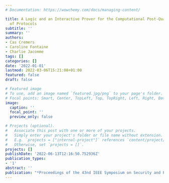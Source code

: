 ```yaml
---
# Documentation: https://wowchemy.com/docs/managing-content/

title: A Logic and an Interactive Prover for the Computational Post-Quantum Security
  of Protocols
subtitle: ''
summary: ''
authors:
- Cas Cremers
- Caroline Fontaine
- Charlie Jacomme
tags: []
categories: []
date: '2022-01-01'
lastmod: 2022-03-06T15:21:08+01:00
featured: false
draft: false

# Featured image
# To use, add an image named `featured.jpg/png` to your page's folder.
# Focal points: Smart, Center, TopLeft, Top, TopRight, Left, Right, BottomLeft, Bottom, BottomRight.
image:
  caption: ''
  focal_point: ''
  preview_only: false

# Projects (optional).
#   Associate this post with one or more of your projects.
#   Simply enter your project's folder or file name without extension.
#   E.g. `projects = ["internal-project"]` references `content/project/deep-learning/index.md`.
#   Otherwise, set `projects = []`.
projects: []
publishDate: '2022-06-13T12:16:50.752936Z'
publication_types:
- '1'
abstract: ''
publication: "*Proceedings of the 43nd IEEE Symposium on Security and Privacy (S&P'22)*"
---
```

